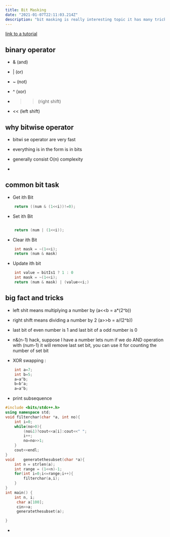 ```yaml
---
title: Bit Masking 
date: "2021-01-07T22:11:03.214Z"
description: "bit masking is really interesting topic it has many tricks and concept that you should know before going to solve any question from bitmasking , this is small recape for bitmasking "
---
```


[link to a tutorial](https://youtu.be/wEZfc6cPC4w)

## binary operator
- & (and)

- | (or)

- ~ (not)

- ^ (xor)

- >> (right shift)

- << (left shift)
## why bitwise operator 
- bitwi    se operator are  very fast

- everything is in the form is in  bits

- generally consist O(n) complexity

- 
## common bit task

- Get ith Bit
```cpp
    return ((num & (1<<i))!=0);

```
- Set ith Bit
```cpp

    return (num | (1<<i));

```

- Clear ith Bit
```cpp
    int mask = ~(1<<i);
    return (num & mask)

```

- Update ith  bit
```cpp
    int value = bitIs1 ? 1 : 0
    int mask = ~(1<<i);
    return (num & mask) | (value<<i;)

```

## big fact and tricks 

- left shit means multiplying a number by  (a<<b = a*(2^b))

- right shift means dividing   a number by 2 (a>>b = a/(2^b)) 

- last bit of even number is 1 and last bit of a odd number is 0

- n&(n-1) hack, suppose I have a number lets num if we do AND operation with (num-1) it will remove last set bit, you can use it for counting the number of set bit

- XOR swapping :
```cpp
    int a=7;
    int b=5;
    a=a^b;
    b=b^a;
    a=a^b;

```
- print subsequence
```cpp
#include <bits/stdc++.h>
using namespace std;
void filterchar(char *a, int no){
    int i=0;
    while(no>0){
        (no&1)?cout<<a[i]:cout<<" ";
        i++;
        no=no>>1;
    }
    cout<<endl;
}
void    generatethesubset(char *a){
    int n = strlen(a);
    int range = (1<<n)-1;
    for(int i=0;i<=range;i++){
        filterchar(a,i);
    }
}
int main() {
    int n, i;
     char a[100];
     cin>>a;
     generatethesubset(a);

}

```
- 